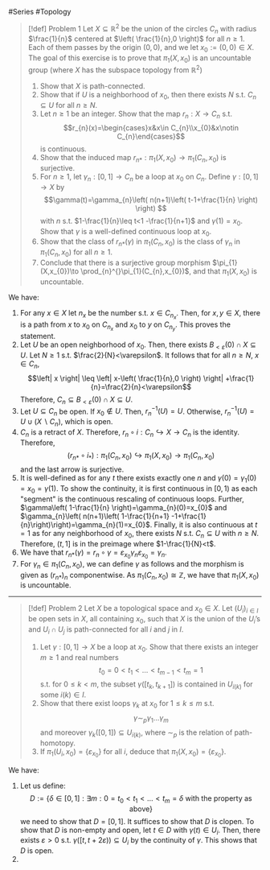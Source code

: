 #Series #Topology 

> [!def] Problem 1
> Let $X\subseteq \mathbb{R}^{2}$ be the union of the circles $C_{n}$ with radius $\frac{1}{n}$ centered at $\left( \frac{1}{n},0 \right)$ for all $n\geq 1$. Each of them passes by the origin $(0,0)$, and we let $x_{0}:=(0,0)\in X$. The goal of this exercise is to prove that $\pi_{1}(X,x_{0})$ is an uncountable group (where $X$ has the subspace topology from $\mathbb{R}^{2}$)
> 1. Show that $X$ is path-connected.
> 2. Show that if $U$ is a neighborhood of $x_{0}$, then there exists $N$ s.t. $C_{n}\subseteq U$ for all $n\geq N$.
> 3. Let $n\geq 1$ be an integer. Show that the map $r_{n}:X\to C_{n}$ s.t. $$r_{n}(x)=\begin{cases}x&x\in C_{n}\\x_{0}&x\notin C_{n}\end{cases}$$is continuous.
> 4. Show that the induced map $r_{n*}:\pi_{1}(X,x_{0})\to \pi_{1}(C_{n},x_{0})$ is surjective. 
> 5. For $n\geq 1$, let $\gamma_{n}:[0,1]\to C_{n}$ be a loop at $x_{0}$ on $C_{n}$. Define $\gamma:[0,1]\to X$ by $$\gamma(t)=\gamma_{n}\left( n(n+1)\left( t-1+\frac{1}{n} \right)  \right) $$with $n$ s.t. $1-\frac{1}{n}\leq t<1 -\frac{1}{n+1}$ and $\gamma(1)=x_{0}$. Show that $\gamma$ is a well-defined continuous loop at $x_{0}$. 
> 6. Show that the class of $r_{n*}(\gamma)$ in $\pi_{1}(C_{n},x_{0})$ is the class of $\gamma_{n}$ in $\pi_{1}(C_{n},x_{0})$ for all $n\geq 1$. 
> 7. Conclude that there is a surjective group morphism $\pi_{1}(X,x_{0})\to \prod_{n}^{}\pi_{1}(C_{n},x_{0})$, and that $\pi_{1}(X,x_{0})$ is uncountable.

We have:
1. For any $x\in X$ let $n_{x}$ be the number s.t. $x\in C_{n_{x}}$. Then, for $x,y\in X$, there is a path from $x$ to $x_{0}$ on $C_{n_{x}}$ and $x_{0}$ to $y$ on $C_{n_{y}}$. This proves the statement.
2. Let $U$ be an open neighborhood of $x_{0}$. Then, there exists $B_{<\varepsilon}(0)\cap X\subseteq U$. Let $N\geq 1$ s.t. $\frac{2}{N}<\varepsilon$. It follows that for all $n\geq N$, $x\in C_{n}$, $$\left| x \right| \leq \left| x-\left( \frac{1}{n},0 \right) \right| +\frac{1}{n}=\frac{2}{n}<\varepsilon$$Therefore, $C_{n}\subseteq B_{<\varepsilon}(0)\cap X\subseteq U$.
3. Let $U\subseteq C_{n}$ be open. If $x_{0}\notin U$. Then, $r^{-1}_{n}(U)=U$. Otherwise, $r^{-1}_{n}(U)=U\cup(X \backslash C_{n})$, which is open.
4. $C_{n}$ is a retract of $X$. Therefore, $r_{n}\circ i:C_{n}\hookrightarrow X\to C_{n}$ is the identity. Therefore, $$(r_{n*}\circ i_{*}):\pi_{1}(C_{n},x_{0})\hookrightarrow \pi_{1}(X,x_{0})\to\pi_{1}(C_{n},x_{0})$$and the last arrow is surjective.
5. It is well-defined as for any $t$ there exists exactly one $n$ and $\gamma(0)=\gamma_{1}(0)=x_{0}=\gamma(1)$. To show the continuity, it is first continuous in $[0,1)$ as each "segment" is the continuous rescaling of continuous loops. Further, $\gamma\left( 1-\frac{1}{n} \right)=\gamma_{n}(0)=x_{0}$ and $\gamma_{n}\left( n(n+1)\left( 1-\frac{1}{n+1}  -1+\frac{1}{n}\right)\right)=\gamma_{n}(1)=x_{0}$. Finally, it is also continuous at $t=1$ as for any neighborhood of $x_{0}$, there exists $N$ s.t. $C_{n}\subseteq U$ with $n\geq N$. Therefore, $(t,1]$ is in the preimage where $1-\frac{1}{N}<t$. 
6. We have that $r_{n*}(\gamma)=r_{n}\circ \gamma=\varepsilon_{x_{0}}\gamma_{n}\varepsilon_{x_{0}}=\gamma_{n}$.
7. For $\gamma_{n}\in \pi_{1}(C_{n},x_{0})$, we can define $\gamma$ as follows and the morphism is given as $(r_{n*})_{n}$ componentwise. As $\pi_{1}(C_{n},x_{0})\cong \mathbb{Z}$, we have that $\pi_{1}(X,x_{0})$ is uncountable.
---
> [!def] Problem 2
> Let $X$ be a topological space and $x_{0}\in X$. Let $(U_{i})_{i\in I}$ be open sets in $X$, all containing $x_{0}$, such that $X$ is the union of the $U_{i}$’s and $U_{i}\cap U_{j}$ is path-connected for all $i$ and $j$ in $I$. 
> 1. Let $\gamma:[0,1]\to X$ be a loop at $x_{0}$. Show that there exists an integer $m\geq 1$ and real numbers $$t_{0}=0<t_{1}<\dots<t_{m-1}<t_{m}=1$$ s.t. for $0\leq k<m$, the subset $\gamma([t_{k},t_{k+1}])$ is contained in $U_{i(k)}$ for some $i(k)\in I$. 
> 2. Show that there exist loops $\gamma_{k}$ at $x_{0}$ for  $1\leq k\leq m$ s.t.$$\gamma \sim_{p}\gamma_{1}\dots\gamma_{m}$$and moreover $\gamma _k([0,1])\subseteq U_{i(k)}$, where $\sim_{p}$ is the relation of path-homotopy. 
> 3. If $\pi_{1}(U_{i},x_{0})=\{ \varepsilon_{x_{0}} \}$ for all $i$, deduce that $\pi_{1}(X,x_{0})=\{ \varepsilon_{x_{0}} \}$.

We have:
1. Let us define: $$D:=\{ \delta\in [0,1]: \exists m:0=t_{0}<t_{1}<\dots<t_{m}=\delta \text{ with the property as above} \}$$we need to show that $D=[0,1]$. It suffices to show that $D$ is clopen. To show that $D$ is non-empty and open, let $t\in D$ with $\gamma(t)\in U_{i}$. Then, there exists $\varepsilon>0$ s.t. $\gamma([t,t+2\varepsilon))\subseteq U_{i}$ by the continuity of $\gamma$. This shows that $D$ is open. 
2. 